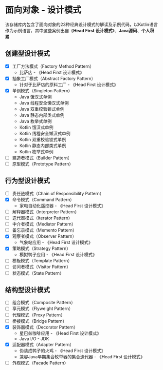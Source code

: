 # 面向对象 - 设计模式

该存储库内包含了面向对象的23种经典设计模式的解读及示例代码，以Kotlin语言作为示例语言，其中这些案例出自《**Head First 设计模式**》、**Java源码**、**个人积累**

## 创建型设计模式

- [x] 工厂方法模式（Factory Method Pattern）
    * 比萨店 - 《Head First 设计模式》
- [x] 抽象工厂模式（Abstract Factory Pattern）
    * 针对于比萨店的原料工厂 - 《Head First 设计模式》
- [x] 单例模式（Singleton Pattern）
    * Java 饿汉式单例
    * Java 线程安全懒汉式单例
    * Java 双重校验锁式单例
    * Java 静态内部类式单例
    * Java 枚举式单例
    * Kotlin 饿汉式单例
    * Kotlin 线程安全懒汉式单例
    * Kotlin 双重校验锁式单例
    * Kotlin 静态内部类式单例
    * Kotlin 枚举式单例
- [ ] 建造者模式（Builder Pattern）
- [ ] 原型模式（Prototype Pattern）

## 行为型设计模式

- [ ] 责任链模式（Chain of Responsibility Pattern）
- [x] 命令模式（Command Pattern）
    * 家电自动化遥控器 - 《Head First 设计模式》
- [ ] 解释器模式（Interpreter Pattern）
- [ ] 迭代器模式（Iterator Pattern）
- [ ] 中介者模式（Mediator Pattern）
- [ ] 备忘录模式（Memento Pattern）
- [x] 观察者模式（Observer Pattern）
    * 气象站应用 - 《Head First 设计模式》
- [x] 策略模式（Strategy Pattern）
    * 模拟鸭子应用 - 《Head First 设计模式》
- [ ] 模板模式（Template Pattern）
- [ ] 访问者模式（Visitor Pattern）
- [ ] 状态模式（State Pattern）

## 结构型设计模式

- [ ] 组合模式（Composite Pattern）
- [ ] 享元模式（Flyweight Pattern）
- [ ] 代理模式（Proxy Pattern）
- [ ] 桥接模式（Bridge Pattern）
- [x] 装饰器模式（Decorator Pattern）
    * 星巴兹咖啡应用 - 《Head First 设计模式》
    * Java I/O - JDK
- [x] 适配器模式（Adapter Pattern）
    * 伪装成鸭子的火鸡 - 《Head First 设计模式》
    * 兼容Java早期集合枚举器的集合迭代器 - 《Head First 设计模式》
- [ ] 外观模式（Facade Pattern）